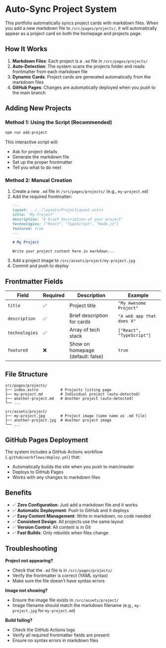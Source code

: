 # Auto-Sync Project System

This portfolio automatically syncs project cards with markdown files. When you add a new markdown file to `/src/pages/projects/`, it will automatically appear as a project card on both the homepage and projects page.

## How It Works

1. **Markdown Files**: Each project is a `.md` file in `/src/pages/projects/`
2. **Auto-Detection**: The system scans the projects folder and reads frontmatter from each markdown file
3. **Dynamic Cards**: Project cards are generated automatically from the markdown files
4. **GitHub Pages**: Changes are automatically deployed when you push to the main branch

## Adding New Projects

### Method 1: Using the Script (Recommended)
```bash
npm run add-project
```
This interactive script will:
- Ask for project details
- Generate the markdown file
- Set up the proper frontmatter
- Tell you what to do next

### Method 2: Manual Creation
1. Create a new `.md` file in `/src/pages/projects/` (e.g., `my-project.md`)
2. Add the required frontmatter:
   ```markdown
   ---
   layout: ../../layouts/ProjectLayout.astro
   title: "My Project"
   description: "A brief description of your project"
   technologies: ["React", "TypeScript", "Node.js"]
   featured: true
   ---
   
   # My Project
   
   Write your project content here in markdown...
   ```
3. Add a project image to `/src/assets/project/my-project.jpg`
4. Commit and push to deploy

## Frontmatter Fields

| Field | Required | Description | Example |
|-------|----------|-------------|---------|
| `title` | ✅ | Project title | `"My Awesome Project"` |
| `description` | ✅ | Brief description for cards | `"A web app that does X"` |
| `technologies` | ✅ | Array of tech stack | `["React", "TypeScript"]` |
| `featured` | ❌ | Show on homepage (default: false) | `true` |

## File Structure

```
src/pages/projects/
├── index.astro          # Projects listing page
├── my-project.md        # Individual project (auto-detected)
├── another-project.md   # Another project (auto-detected)
└── ...

src/assets/project/
├── my-project.jpg       # Project image (same name as .md file)
├── another-project.jpg  # Another project image
└── ...
```

## GitHub Pages Deployment

The system includes a GitHub Actions workflow (`.github/workflows/deploy.yml`) that:
- Automatically builds the site when you push to main/master
- Deploys to GitHub Pages
- Works with any changes to markdown files

## Benefits

- ✅ **Zero Configuration**: Just add a markdown file and it works
- ✅ **Automatic Deployment**: Push to GitHub and it deploys
- ✅ **Easy Content Management**: Write in markdown, no code needed
- ✅ **Consistent Design**: All projects use the same layout
- ✅ **Version Control**: All content is in Git
- ✅ **Fast Builds**: Only rebuilds when files change

## Troubleshooting

**Project not appearing?**
- Check that the `.md` file is in `/src/pages/projects/`
- Verify the frontmatter is correct (YAML syntax)
- Make sure the file doesn't have syntax errors

**Image not showing?**
- Ensure the image file exists in `/src/assets/project/`
- Image filename should match the markdown filename (e.g., `my-project.jpg` for `my-project.md`)

**Build failing?**
- Check the GitHub Actions logs
- Verify all required frontmatter fields are present
- Ensure no syntax errors in markdown files
